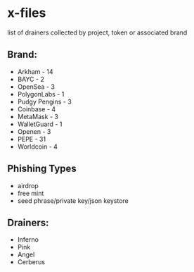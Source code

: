 # x-files
 list of drainers collected by project, token or associated brand

 ## Brand:
 * Arkham - 14
 * BAYC - 2
 * OpenSea - 3
 * PolygonLabs - 1 
 * Pudgy Pengins - 3
 * Coinbase - 4
 * MetaMask - 3
 * WalletGuard - 1
 * Openen - 3  
 * PEPE - 31
 * Worldcoin - 4 

 ## Phishing Types
 * airdrop
 * free mint
 * seed phrase/private key/json keystore

 ## Drainers:
 * Inferno
 * Pink
 * Angel
 * Cerberus
